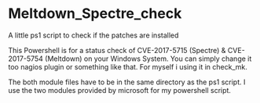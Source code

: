 # Meltdown_Spectre_check
A little ps1 script to check if the patches are installed

This Powershell is for a status check of CVE-2017-5715 (Spectre) & CVE-2017-5754 (Meltdown) on your Windows System.
You can simply change it too nagios plugin or something like that. 
For myself i using it in check_mk.

The both module files have to be in the same directory as the ps1 script.
I use the two modules provided by microsoft for my powershell script.
